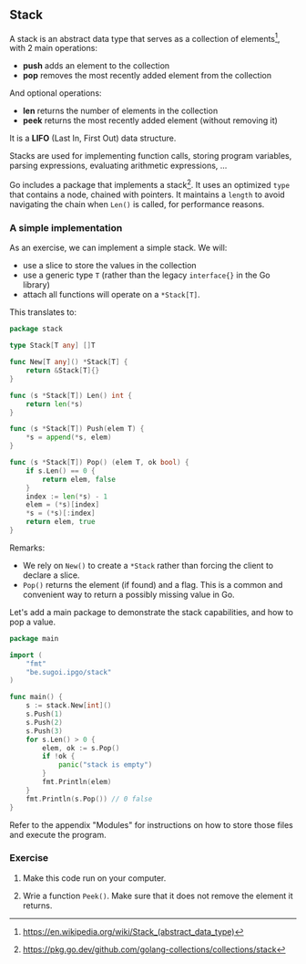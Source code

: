 ## Stack

A stack is an abstract data type that serves as a collection of elements[^stack-wikipedia], with 2 main operations: 

- **push** adds an element to the collection
- **pop** removes the most recently added element from the collection

And optional operations:

- **len** returns the number of elements in the collection
- **peek** returns the most recently added element (without removing it)

It is a **LIFO** (Last In, First Out) data structure.

Stacks are used for implementing function calls, storing program variables, parsing expressions, evaluating arithmetic expressions, ...

Go includes a package that implements a stack[^go-stack]. It uses an optimized `type` that contains a node, chained with pointers. It maintains a `length` to avoid navigating the chain when `Len()` is called, for performance reasons.

### A simple implementation

As an exercise, we can implement a simple stack. We will:

- use a slice to store the values in the collection
- use a generic type `T` (rather than the legacy `interface{}` in the Go library)
- attach all functions will operate on a `*Stack[T]`.

This translates to:

```go
package stack

type Stack[T any] []T

func New[T any]() *Stack[T] {
	return &Stack[T]{}
}

func (s *Stack[T]) Len() int {
	return len(*s)
}

func (s *Stack[T]) Push(elem T) {
	*s = append(*s, elem)
}

func (s *Stack[T]) Pop() (elem T, ok bool) {
	if s.Len() == 0 {
		return elem, false
	}
	index := len(*s) - 1
	elem = (*s)[index]
	*s = (*s)[:index]
	return elem, true
}
```

Remarks:

- We rely on `New()` to create a `*Stack` rather than forcing the client to declare a slice.
- `Pop()` returns the element (if found) and a flag. This is a common and convenient way to return a possibly missing value in Go.

Let's add a main package to demonstrate the stack capabilities, and how to pop a value.

```go
package main

import (
	"fmt"
	"be.sugoi.ipgo/stack"
)

func main() {
	s := stack.New[int]()
	s.Push(1)
	s.Push(2)
	s.Push(3)
	for s.Len() > 0 {
		elem, ok := s.Pop()
		if !ok {
			panic("stack is empty")
		}
		fmt.Println(elem)
	}
	fmt.Println(s.Pop()) // 0 false
}
```

Refer to the appendix "Modules" for instructions on how to store those files and execute the program.

### Exercise

1. Make this code run on your computer.

2. Wrie a function `Peek()`. Make sure that it does not remove the element it returns.

[^stack-wikipedia]: https://en.wikipedia.org/wiki/Stack_(abstract_data_type)
[^go-stack]: https://pkg.go.dev/github.com/golang-collections/collections/stack
